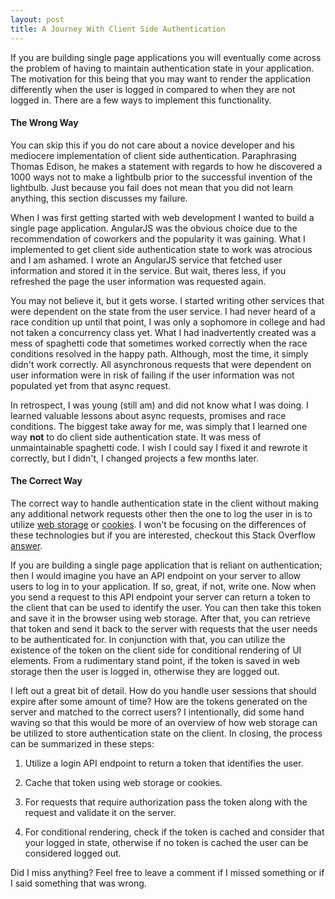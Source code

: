 ```yaml
---
layout: post
title: A Journey With Client Side Authentication
---
```


If you are building single page applications you will eventually come across the
problem of having to maintain authentication state in your application. The motivation
for this being that you may want to render the application differently when the user
is logged in compared to when they are not logged in. There are a few ways to
implement this functionality.

#### The Wrong Way
You can skip this if you do not care about a novice developer and his mediocere implementation
of client side authentication. Paraphrasing Thomas Edison, he makes a statement
with regards to how he discovered a 1000 ways not to make a lightbulb prior to
the successful invention of the lightbulb. Just because you fail does not mean
that you did not learn anything, this section discusses my failure.

When I was first getting started with web development I wanted to build a single
page application. AngularJS was the obvious choice due to the recommendation of
coworkers and the popularity it was gaining. What I implemented to get client side
authentication state to work was atrocious and I am ashamed. I wrote an AngularJS
service that fetched user information and stored it in the service. But wait,
theres less, if you refreshed the page the user information was requested again.

You may not believe it, but it gets worse. I started writing other services that
were dependent on the state from the user service. I had never heard of a race
condition up until that point, I was only a sophomore in college and had not taken
a concurrency class yet. What I had inadvertently created was a mess of spaghetti
code that sometimes worked correctly when the race conditions resolved in the happy
path. Although, most the time, it simply didn't work correctly. All asynchronous
requests that were dependent on user information were in risk of failing if the
user information was not populated yet from that async request.

In retrospect, I was young (still am) and did not know what I was doing. I learned
valuable lessons about async requests, promises and race conditions. The biggest
take away for me, was simply that I learned one way __not__ to do client side
authentication state. It was mess of unmaintainable spaghetti code. I wish I could
say I fixed it and rewrote it correctly, but I didn't, I changed projects a few
months later.

#### The Correct Way
The correct way to handle authentication state in the client without making any
additional network requests other then the one to log the user in is to utilize
[web storage](https://developer.mozilla.org/en-US/docs/Web/API/Web_Storage_API)
or [cookies](https://developer.mozilla.org/en-US/docs/Web/HTTP/Cookies). I won't
be focusing on the differences of these technologies but if you are interested,
checkout this Stack Overflow [answer](https://stackoverflow.com/a/5523174/8112353).

If you are building a single page application that is reliant on authentication;
then I would imagine you have an API endpoint on your server to allow users to
log in to your application. If so, great, if not, write one. Now when you send
a request to this API endpoint your server can return a token to the client
that can be used to identify the user. You can then take this token and save it
in the browser using web storage. After that, you can retrieve that token and
send it back to the server with requests that the user needs to be authenticated for.
In conjunction with that, you can utilize the existence of the token on the client
side for conditional rendering of UI elements. From a rudimentary stand point,
if the token is saved in web storage then the user is logged in, otherwise
they are logged out.

I left out a great bit of detail. How do you handle user sessions that should
expire after some amount of time? How are the tokens generated on the server
and matched to the correct users? I intentionally, did some hand waving so
that this would be more of an overview of how web storage can be utilized to
store authentication state on the client. In closing, the process can be
summarized in these steps:

  1) Utilize a login API endpoint to return a token that identifies the user.

  2) Cache that token using web storage or cookies.

  3) For requests that require authorization pass the token along with the request
  and validate it on the server.

  4) For conditional rendering, check if the token is cached and consider that
  your logged in state, otherwise if no token is cached the user can be considered
  logged out.

Did I miss anything? Feel free to leave a comment if I missed something or if
I said something that was wrong.
